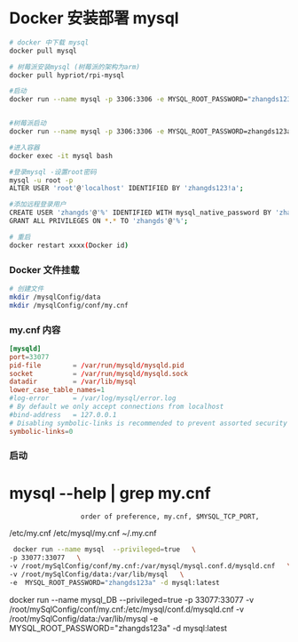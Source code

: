 # Docker 安装部署 mysql

```bash
# docker 中下载 mysql
docker pull mysql

# 树莓派安装mysql (树莓派的架构为arm)
docker pull hypriot/rpi-mysql

#启动
docker run --name mysql -p 3306:3306 -e MYSQL_ROOT_PASSWORD="zhangds123a" -d mysql


#树莓派启动
docker run --name mysql -p 3306:3306 -e MYSQL_ROOT_PASSWORD=zhangds123a -d hypriot/rpi-mysql

#进入容器
docker exec -it mysql bash

#登录mysql -设置root密码
mysql -u root -p
ALTER USER 'root'@'localhost' IDENTIFIED BY 'zhangds123!a';

#添加远程登录用户
CREATE USER 'zhangds'@'%' IDENTIFIED WITH mysql_native_password BY 'zhangds123a';
GRANT ALL PRIVILEGES ON *.* TO 'zhangds'@'%';

# 重启
docker restart xxxx(Docker id)
```

### Docker 文件挂载

```bash
# 创建文件
mkdir /mysqlConfig/data
mkdir /mysqlConfig/conf/my.cnf
```

### my.cnf 内容

```cnf
[mysqld]
port=33077
pid-file        = /var/run/mysqld/mysqld.pid
socket          = /var/run/mysqld/mysqld.sock
datadir         = /var/lib/mysql
lower_case_table_names=1
#log-error      = /var/log/mysql/error.log
# By default we only accept connections from localhost
#bind-address   = 127.0.0.1
# Disabling symbolic-links is recommended to prevent assorted security risks
symbolic-links=0

```

### 启动

# mysql --help | grep my.cnf

                      order of preference, my.cnf, $MYSQL_TCP_PORT,

/etc/my.cnf /etc/mysql/my.cnf ~/.my.cnf

```bash
 docker run --name mysql  --privileged=true   \
-p 33077:33077   \
-v /root/mySqlConfig/conf/my.cnf:/var/mysql/mysql.conf.d/mysqld.cnf   \
-v /root/mySqlConfig/data:/var/lib/mysql   \
-e  MYSQL_ROOT_PASSWORD="zhangds123a" -d mysql:latest
```

docker run --name mysql_DB --privileged=true -p 33077:33077 -v /root/mySqlConfig/conf/my.cnf:/etc/mysql/conf.d/mysqld.cnf -v /root/mySqlConfig/data:/var/lib/mysql -e MYSQL_ROOT_PASSWORD="zhangds123a" -d mysql:latest
